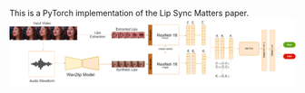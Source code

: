 This is a PyTorch implementation of the Lip Sync Matters paper.
![Model Overview](model/proposed_model.png)
